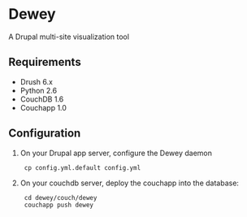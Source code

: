 # Dewey

A Drupal multi-site visualization tool

## Requirements

* Drush 6.x
* Python 2.6
* CouchDB 1.6
* Couchapp 1.0

## Configuration

1. On your Drupal app server, configure the Dewey daemon

		cp config.yml.default config.yml

2. On your couchdb server, deploy the couchapp into the database:
	
		cd dewey/couch/dewey
		couchapp push dewey